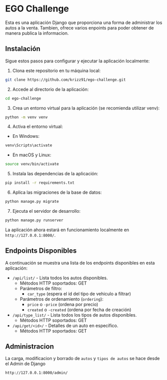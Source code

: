 # EGO Challenge

Esta es una aplicación Django que proporciona una forma de administrar los autos a la venta. Tambien, ofrece varios enpoints para poder obtener de manera publica la informacion.

## Instalación
Sigue estos pasos para configurar y ejecutar la aplicación localmente:

1. Clona este repositorio en tu máquina local:

```bash
git clone https://github.com/krizz91/ego-challenge.git
```

2. Accede al directorio de la aplicación:

```bash
cd ego-challenge
```

3. Crea un entorno virtual para la aplicación (se recomienda utilizar venv):

```bash
python -m venv venv
```

4. Activa el entorno virtual:

- En Windows:

```bash
venv\Scripts\activate
```

- En macOS y Linux:

```bash
source venv/bin/activate
```

5. Instala las dependencias de la aplicación:

```bash
pip install -r requirements.txt
```

6. Aplica las migraciones de la base de datos:

```bash
python manage.py migrate
```

7. Ejecuta el servidor de desarrollo:

```bash
python manage.py runserver
```

La aplicación ahora estará en funcionamiento localmente en `http://127.0.0.1:8000/`.

## Endpoints Disponibles
A continuación se muestra una lista de los endpoints disponibles en esta aplicación:

- `/api/list/` - Lista todos los autos disponibles.
  - Métodos HTTP soportados: GET
  - Parámetros de filtro:
    - `car_type` (espera el id del tipo de vehiculo a filtrar)
  - Parámetros de ordenamiento (`ordering`):
    - `price` o `-price` (ordena por precio)
    - `created` o `-created` (ordena por fecha de creación)
- `/api/type_list/` - Lista todos los tipos de autos disponibles. 
  - Métodos HTTP soportados: GET
- `/api/get/<id>/` - Detalles de un auto en específico.
  - Métodos HTTP soportados: GET

## Administracion
La carga, modificacion y borrado de `autos` y `tipos de autos` se hace desde el Admin de Django

`http://127.0.0.1:8000/admin/`

